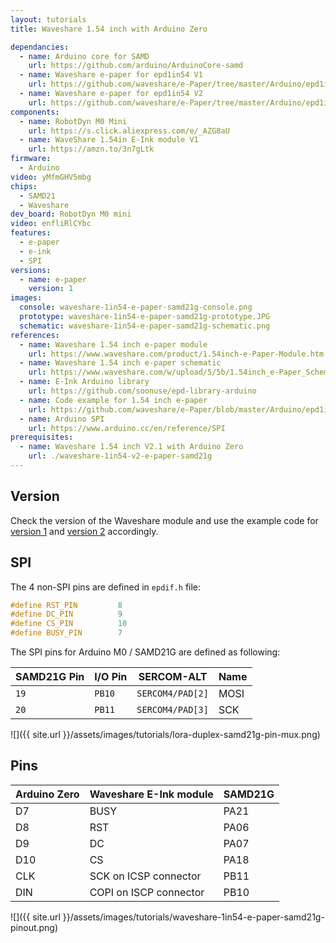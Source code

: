 ```yaml
---
layout: tutorials
title: Waveshare 1.54 inch with Arduino Zero

dependancies:
  - name: Arduino core for SAMD
    url: https://github.com/arduino/ArduinoCore-samd
  - name: Waveshare e-paper for epd1in54 V1
    url: https://github.com/waveshare/e-Paper/tree/master/Arduino/epd1in54
  - name: Waveshare e-paper for epd1in54 V2
    url: https://github.com/waveshare/e-Paper/tree/master/Arduino/epd1in54_V2
components:
  - name: RobotDyn M0 Mini
    url: https://s.click.aliexpress.com/e/_AZG8aU
  - name: WaveShare 1.54in E-Ink module V1
    url: https://amzn.to/3n7gLtk
firmware:
  - Arduino
video: yMfmGHV5mbg
chips:
  - SAMD21
  - Waveshare
dev_board: RobotDyn M0 mini
video: enfliRlCYbc
features:
  - e-paper
  - e-ink
  - SPI
versions:
  - name: e-paper
    version: 1
images:
  console: waveshare-1in54-e-paper-samd21g-console.png
  prototype: waveshare-1in54-e-paper-samd21g-prototype.JPG
  schematic: waveshare-1in54-e-paper-samd21g-schematic.png
references:
  - name: Waveshare 1.54 inch e-paper module
    url: https://www.waveshare.com/product/1.54inch-e-Paper-Module.htm
  - name: Waveshare 1.54 inch e-paper schematic
    url: https://www.waveshare.com/w/upload/5/5b/1.54inch_e-Paper_Schematic.pdf
  - name: E-Ink Arduino library
    url: https://github.com/soonuse/epd-library-arduino
  - name: Code example for 1.54 inch e-paper
    url: https://github.com/waveshare/e-Paper/blob/master/Arduino/epd1in54/epd1in54.ino
  - name: Arduino SPI
    url: https://www.arduino.cc/en/reference/SPI
prerequisites:
  - name: Waveshare 1.54 inch V2.1 with Arduino Zero
    url: ./waveshare-1in54-v2-e-paper-samd21g
---
```


## Version

Check the version of the Waveshare module and use the example code for [version 1](https://github.com/waveshare/e-Paper/tree/master/Arduino/epd1in54) and [version 2](https://github.com/waveshare/e-Paper/tree/master/Arduino/epd1in54_V2) accordingly.

## SPI

The 4 non-SPI pins are defined in `epdif.h` file:

```c
#define RST_PIN         8
#define DC_PIN          9
#define CS_PIN          10
#define BUSY_PIN        7
```

The SPI pins for Arduino M0 / SAMD21G are defined as following:

| SAMD21G Pin | I/O Pin | SERCOM-ALT | Name |
| ------ | ------ | ------ | ------ |
| `19` | `PB10` | `SERCOM4/PAD[2]` | MOSI |
| `20` | `PB11` | `SERCOM4/PAD[3]` | SCK |

![]({{ site.url }}/assets/images/tutorials/lora-duplex-samd21g-pin-mux.png)

## Pins

| Arduino Zero | Waveshare E-Ink module | SAMD21G
| ------ | ------ | ------
| D7 | BUSY | PA21
| D8 | RST | PA06
| D9 | DC | PA07
| D10 | CS | PA18
| CLK | SCK on ICSP connector | PB11
| DIN | COPI on ISCP connector | PB10

![]({{ site.url }}/assets/images/tutorials/waveshare-1in54-e-paper-samd21g-pinout.png)
